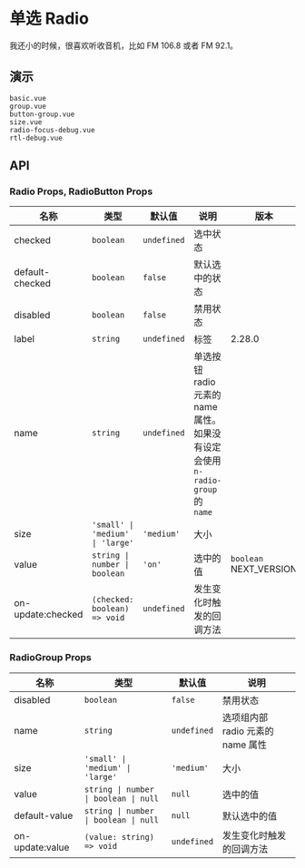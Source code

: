 # 单选 Radio

<!--single-column-->

我还小的时候，很喜欢听收音机，比如 FM 106.8 或者 FM 92.1。

## 演示

```demo
basic.vue
group.vue
button-group.vue
size.vue
radio-focus-debug.vue
rtl-debug.vue
```

## API

### Radio Props, RadioButton Props

| 名称 | 类型 | 默认值 | 说明 | 版本 |
| --- | --- | --- | --- | --- |
| checked | `boolean` | `undefined` | 选中状态 |  |
| default-checked | `boolean` | `false` | 默认选中的状态 |  |
| disabled | `boolean` | `false` | 禁用状态 |  |
| label | `string` | `undefined` | 标签 | 2.28.0 |
| name | `string` | `undefined` | 单选按钮 radio 元素的 name 属性。如果没有设定会使用 `n-radio-group` 的 `name` |  |
| size | `'small' \| 'medium' \| 'large'` | `'medium'` | 大小 |  |
| value | `string \| number \| boolean` | `'on'` | 选中的值 | `boolean` NEXT_VERSION |
| on-update:checked | `(checked: boolean) => void` | `undefined` | 发生变化时触发的回调方法 |  |

### RadioGroup Props

| 名称 | 类型 | 默认值 | 说明 |
| --- | --- | --- | --- |
| disabled | `boolean` | `false` | 禁用状态 |
| name | `string` | `undefined` | 选项组内部 radio 元素的 name 属性 |
| size | `'small' \| 'medium' \| 'large'` | `'medium'` | 大小 |
| value | `string \| number \| boolean \| null` | `null` | 选中的值 |
| default-value | `string \| number \| boolean \| null` | `null` | 默认选中的值 |
| on-update:value | `(value: string) => void` | `undefined` | 发生变化时触发的回调方法 |
